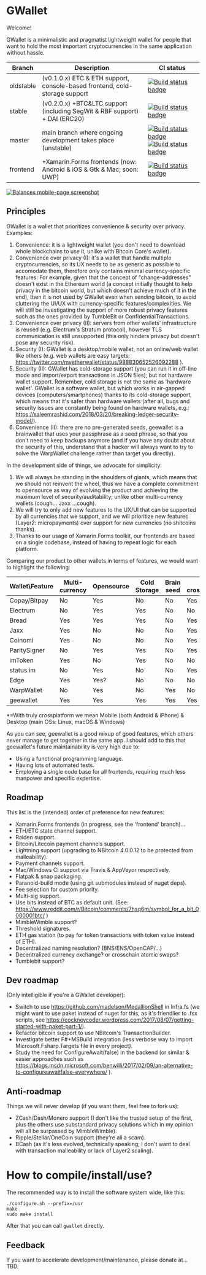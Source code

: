 # GWallet

Welcome!

GWallet is a minimalistic and pragmatist lightweight wallet for people that want to hold the most important cryptocurrencies in the same application without hassle.

| Branch    | Description                                                                | CI status                                                                                                                                             |
| --------- | -------------------------------------------------------------------------- | ----------------------------------------------------------------------------------------------------------------------------------------------------- |
| oldstable | (v0.1.0.x) ETC & ETH support, console-based frontend, cold-storage support | [![Build status badge](http://gitlab.com/Diginex_HK/geewallet/badges/oldstable/build.svg)](https://gitlab.com/Diginex_HK/geewallet/commits/oldstable) |
| stable    | (v0.2.0.x) +BTC&LTC support (including SegWit & RBF support) + DAI (ERC20) | [![Build status badge](http://gitlab.com/Diginex_HK/geewallet/badges/stable/build.svg)](https://gitlab.com/Diginex_HK/geewallet/commits/stable)       |
| master    | main branch where ongoing development takes place (unstable)               | [![Build status badge](http://gitlab.com/Diginex_HK/geewallet/badges/master/build.svg)](https://gitlab.com/Diginex_HK/geewallet/commits/master)  [![Build status badge](https://ci.appveyor.com/api/projects/status/jwyryjrrvf5u8mhc/branch/master?svg=true)](https://ci.appveyor.com/project/diginex/geewallet/branch/master)   |       |
| frontend  | +Xamarin.Forms frontends (now: Android & iOS & Gtk & Mac; soon: UWP)       | [![Build status badge](http://gitlab.com/Diginex_HK/geewallet/badges/frontend/build.svg)](https://gitlab.com/Diginex_HK/geewallet/commits/frontend)   |

[![Balances mobile-page screenshot](https://raw.githubusercontent.com/knocte/gwallet/master/img/screenshots/ios-balances.png)](https://raw.githubusercontent.com/knocte/gwallet/master/img/screenshots/ios-balances.png)

## Principles

GWallet is a wallet that prioritizes convenience & security over privacy. Examples:

1. Convenience: it is a lightweight wallet (you don't need to download whole blockchains to use it, unlike with Bitcoin Core's wallet).
2. Convenience over privacy (I): it's a wallet that handle multiple cryptocurrencies, so its UX needs to be as generic as possible to accomodate them, therefore only contains minimal currency-specific features. For example, given that the concept of "change-addresses" doesn't exist in the Ethereum world (a concept initially thought to help privacy in the bitcoin world, but which doesn't achieve much of it in the end), then it is not used by GWallet even when sending bitcoin, to avoid cluttering the UI/UX with currency-specific features/complexities. We will still be investigating the support of more robust privacy features such as the ones provided by TumbleBit or ConfidentialTransactions.
3. Convenience over privacy (II): servers from other wallets' infrastructure is reused (e.g. Electrum's Stratum protocol), however TLS communication is still unsupported (this only hinders privacy but doesn't pose any security risk).
4. Security (I): GWallet is a desktop/mobile wallet, not an online/web wallet like others (e.g. web wallets are easy targets: https://twitter.com/myetherwallet/status/988830652526092288 ).
5. Security (II): GWallet has cold-storage support (you can run it in off-line mode and import/export transactions in JSON files), but not hardware wallet support. Remember, cold storage is not the same as 'hardware wallet'. GWallet is a software wallet, but which works in air-gapped devices (computers/smartphones) thanks to its cold-storage support, which means that it's safer than hardware wallets (after all, bugs and security issues are constantly being found on hardware wallets, e.g.: https://saleemrashid.com/2018/03/20/breaking-ledger-security-model/).
6. Convenience (II): there are no pre-generated seeds, geewallet is a brainwallet that uses your passphrase as a seed phrase, so that you don't need to keep backups anymore (and if you have any doubt about the security of this, understand that a hacker will always want to try to solve the WarpWallet challenge rather than target you directly).

In the development side of things, we advocate for simplicity:
1. We will always be standing in the shoulders of giants, which means that we should not reinvent the wheel, thus we have a complete commitment to opensource as way of evolving the product and achieving the maximum level of security/auditability; unlike other multi-currency wallets (cough... Jaxx ...cough).
2. We will try to only add new features to the UX/UI that can be supported by all currencies that we support, and we will prioritize new features (Layer2: micropayments) over support for new currencies (no shitcoins thanks).
3. Thanks to our usage of Xamarin.Forms toolkit, our frontends are based on a single codebase, instead of having to repeat logic for each platform.

Comparing our product to other wallets in terms of features, we would want to highlight the following:

| Wallet\Feature | Multi-currency | Opensource | Cold Storage | Brain seed | Truly crossplatform* |
| -------------- | -------------- | ---------- | ------------ | ---------- | -------------------- |
| Copay/Bitpay   | No             | Yes        | No           | No         | Yes                  |
| Electrum       | No             | Yes        | Yes          | No         | No                   |
| Bread          | Yes            | Yes        | Yes          | No         | Yes                  |
| Jaxx           | Yes            | No         | No           | No         | Yes                  |
| Coinomi        | Yes            | No         | No           | No         | Yes                  |
| ParitySigner   | No             | Yes        | Yes          | No         | Yes                  |
| imToken        | Yes            | No         | Yes          | No         | No                   |
| status.im      | No             | Yes        | No           | No         | Yes                  |
| Edge           | Yes            | Yes?       | No           | No         | No                   |
| WarpWallet     | No             | Yes        | No           | Yes        | No                   |
| geewallet      | Yes            | Yes        | Yes          | Yes        | Yes                  |

*=With truly crossplatform we mean Mobile (both Android & iPhone) & Desktop (main OSs: Linux, macOS & Windows)

As you can see, geewallet is a good mixup of good features, which others never manage to get together in the same app. I should add to this that geewallet's future maintainability is very high due to:
- Using a functional programming language.
- Having lots of automated tests.
- Employing a single code base for all frontends, requiring much less manpower and specific expertise.


## Roadmap

This list is the (intended) order of preference for new features:

- Xamarin.Forms frontends (in progress, see the 'frontend' branch)...
- ETH/ETC state channel support.
- Raiden support.
- Bitcoin/Litecoin payment channels support.
- Lightning support (upgrading to NBitcoin 4.0.0.12 to be protected from malleability).
- Payment channels support.
- Mac/Windows CI support via Travis & AppVeyor respectively.
- Flatpak & snap packaging.
- Paranoid-build mode (using git submodules instead of nuget deps).
- Fee selection for custom priority.
- Multi-sig support.
- Use bits instead of BTC as default unit.
(See: https://www.reddit.com/r/Bitcoin/comments/7hsq6m/symbol_for_a_bit_0000001btc/ )
- MimbleWimble support?
- Threshold signatures.
- ETH gas station (to pay for token transactions with token value instead of ETH).
- Decentralized naming resolution? (BNS/ENS/OpenCAP/...)
- Decentralized currency exchange? or crosschain atomic swaps?
- Tumblebit support?

## Dev roadmap

(Only intelligible if you're a GWallet developer):
- Switch to use https://github.com/madelson/MedallionShell in Infra.fs (we might want to use paket instead of nuget for this, as it's friendlier to .fsx scripts, see https://cockneycoder.wordpress.com/2017/08/07/getting-started-with-paket-part-1/).
- Refactor bitcoin support to use NBitcoin's TransactionBuilder.
- Investigate better F#+MSBuild integration (less verbose way to import Microsoft.Fsharp.Targets file in every project).
- Study the need for ConfigureAwait(false) in the backend (or similar & easier approaches such as https://blogs.msdn.microsoft.com/benwilli/2017/02/09/an-alternative-to-configureawaitfalse-everywhere/ ).

## Anti-roadmap

Things we will never develop (if you want them, feel free to fork us):

- ZCash/Dash/Monero support (I don't like the trusted setup of the first, plus the others use substandard
privacy solutions which in my opinion will all be surpassed by MimbleWimble).
- Ripple/Stellar/OneCoin support (they're all a scam).
- BCash (as it's less evolved, technically speaking; I don't want to deal with transaction malleability
or lack of Layer2 scaling).

# How to compile/install/use?

The recommended way is to install the software system wide, like this:

```
./configure.sh --prefix=/usr
make
sudo make install
```

After that you can call `gwallet` directly.


## Feedback

If you want to accelerate development/maintenance, please donate at... TBD.
